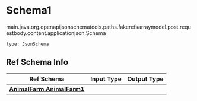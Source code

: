 # Schema1
main.java.org.openapijsonschematools.paths.fakerefsarraymodel.post.requestbody.content.applicationjson.Schema
```
type: JsonSchema
```

## Ref Schema Info
Ref Schema | Input Type | Output Type
---------- | ---------- | -----------
[**AnimalFarm.AnimalFarm1**](../../../../../../hematools/components/schemas/AnimalFarm.md) |  | 
